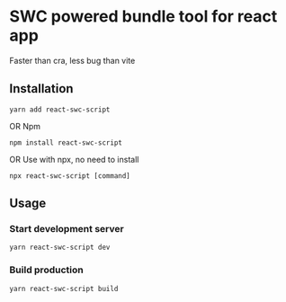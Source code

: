 # SWC powered bundle tool for react app

Faster than cra, less bug than vite

## Installation

```shell
yarn add react-swc-script
```
OR Npm
```shell
npm install react-swc-script
```
OR Use with npx, no need to install
```shell
npx react-swc-script [command]
```

## Usage

### Start development server
```shell
yarn react-swc-script dev
```


### Build production
```shell
yarn react-swc-script build
```
